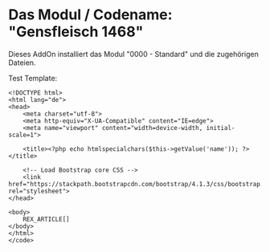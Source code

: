 # Das Modul / Codename: "Gensfleisch 1468" 


Dieses AddOn installiert das Modul "0000 - Standard" und die zugehörigen Dateien.



Test Template:

```
<!DOCTYPE html>
<html lang="de">
<head>
    <meta charset="utf-8">
    <meta http-equiv="X-UA-Compatible" content="IE=edge">
    <meta name="viewport" content="width=device-width, initial-scale=1">

    <title><?php echo htmlspecialchars($this->getValue('name')); ?></title>

    <!-- Load Bootstrap core CSS -->
    <link href="https://stackpath.bootstrapcdn.com/bootstrap/4.1.3/css/bootstrap.min.css" rel="stylesheet">
</head>

<body>
    REX_ARTICLE[]
</body>
</html>
</code>
```